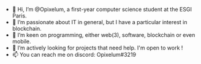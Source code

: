 - 👋 Hi, I’m @Opixelum, a first-year computer science student at the ESGI Paris.
- 👀 I’m passionate about IT in general, but I have a particular interest in blockchain.
- 🌱 I’m keen on programming, either web(3), software, blockchain or even mobile.
- 💞️ I’m actively looking for projects that need help. I'm open to work !
- 📫 You can reach me on discord: Opixelum#3219

